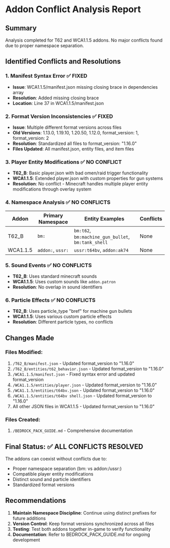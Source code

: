 # Addon Conflict Analysis Report

## Summary
Analysis completed for T62 and WCA1.1.5 addons. No major conflicts found due to proper namespace separation.

## Identified Conflicts and Resolutions

### 1. Manifest Syntax Error ✅ FIXED
- **Issue**: WCA1.1.5/manifest.json missing closing brace in dependencies array
- **Resolution**: Added missing closing brace
- **Location**: Line 37 in WCA1.1.5/manifest.json

### 2. Format Version Inconsistencies ✅ FIXED
- **Issue**: Multiple different format versions across files
- **Old Versions**: 1.13.0, 1.19.10, 1.20.50, 1.12.0, format_version: 1, format_version: 2
- **Resolution**: Standardized all files to format_version: "1.16.0"
- **Files Updated**: All manifest.json, entity files, and item files

### 3. Player Entity Modifications ✅ NO CONFLICT
- **T62_B**: Basic player.json with bad omen/raid trigger functionality
- **WCA1.1.5**: Extended player.json with custom properties for gun systems
- **Resolution**: No conflict - Minecraft handles multiple player entity modifications through overlay system

### 4. Namespace Analysis ✅ NO CONFLICTS
| Addon | Primary Namespace | Entity Examples | Conflicts |
|-------|------------------|-----------------|-----------|
| T62_B | `bm:` | `bm:t62`, `bm:machine_gun_bullet`, `bm:tank_shell` | None |
| WCA1.1.5 | `addon:`, `ussr:` | `ussr:t64bv`, `addon:ak74` | None |

### 5. Sound Events ✅ NO CONFLICTS
- **T62_B**: Uses standard minecraft sounds
- **WCA1.1.5**: Uses custom sounds like `addon.patron`
- **Resolution**: No overlap in sound identifiers

### 6. Particle Effects ✅ NO CONFLICTS
- **T62_B**: Uses particle_type "bref" for machine gun bullets
- **WCA1.1.5**: Uses various custom particle effects
- **Resolution**: Different particle types, no conflicts

## Changes Made

### Files Modified:
1. `/T62_B/manifest.json` - Updated format_version to "1.16.0"
2. `/T62_B/entities/t62_behavior.json` - Updated format_version to "1.16.0"
3. `/WCA1.1.5/manifest.json` - Fixed syntax error and updated format_version
4. `/WCA1.1.5/entities/player.json` - Updated format_version to "1.16.0"
5. `/WCA1.1.5/entities/t64bv.json` - Updated format_version to "1.16.0"
6. `/WCA1.1.5/entities/t64bv shell.json` - Updated format_version to "1.16.0"
7. All other JSON files in WCA1.1.5 - Updated format_version to "1.16.0"

### Files Created:
1. `/BEDROCK_PACK_GUIDE.md` - Comprehensive documentation

## Final Status: ✅ ALL CONFLICTS RESOLVED

The addons can coexist without conflicts due to:
- Proper namespace separation (bm: vs addon:/ussr:)
- Compatible player entity modifications
- Distinct sound and particle identifiers
- Standardized format versions

## Recommendations

1. **Maintain Namespace Discipline**: Continue using distinct prefixes for future additions
2. **Version Control**: Keep format versions synchronized across all files
3. **Testing**: Test both addons together in-game to verify functionality
4. **Documentation**: Refer to BEDROCK_PACK_GUIDE.md for ongoing development